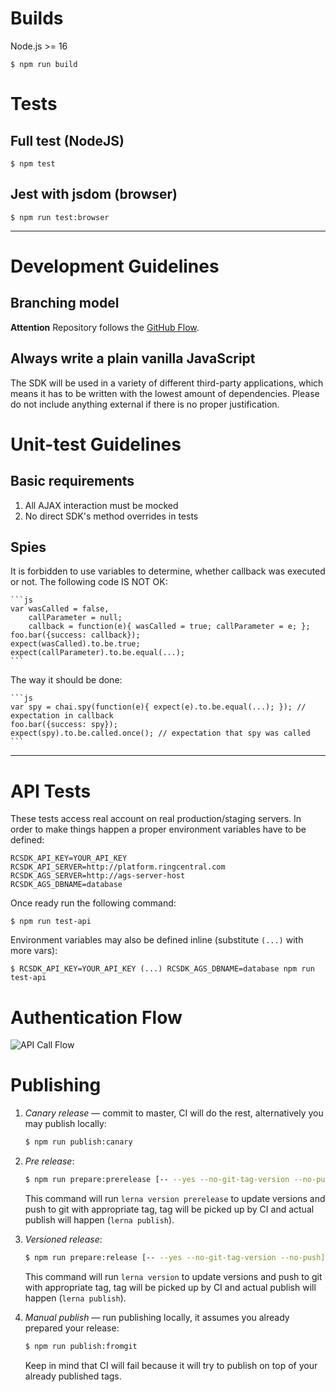 # Builds

Node.js >= 16

```
$ npm run build
```

# Tests

## Full test (NodeJS)

```
$ npm test
```

## Jest with jsdom (browser)

```
$ npm run test:browser
```

***

# Development Guidelines

## Branching model

**Attention** Repository follows the [GitHub Flow](https://guides.github.com/introduction/flow/).

## Always write a plain vanilla JavaScript

The SDK will be used in a variety of different third-party applications, which means it has to be written with the
lowest amount of dependencies. Please do not include anything external if there is no proper justification.

# Unit-test Guidelines

## Basic requirements

1. All AJAX interaction must be mocked
2. No direct SDK's method overrides in tests

## Spies

It is forbidden to use variables to determine, whether callback was executed or not. The following code IS NOT OK:

    ```js
    var wasCalled = false,
        callParameter = null;
        callback = function(e){ wasCalled = true; callParameter = e; };
    foo.bar({success: callback});
    expect(wasCalled).to.be.true;
    expect(callParameter).to.be.equal(...);
    ```

The way it should be done:

    ```js
    var spy = chai.spy(function(e){ expect(e).to.be.equal(...); }); // expectation in callback
    foo.bar({success: spy});
    expect(spy).to.be.called.once(); // expectation that spy was called
    ```

***

# API Tests

These tests access real account on real production/staging servers. In order to make things happen a proper environment
variables have to be defined:

```
RCSDK_API_KEY=YOUR_API_KEY
RCSDK_API_SERVER=http://platform.ringcentral.com
RCSDK_AGS_SERVER=http://ags-server-host
RCSDK_AGS_DBNAME=database
```

Once ready run the following command:

```
$ npm run test-api
```

Environment variables may also be defined inline (substitute `(...)` with more vars):

```
$ RCSDK_API_KEY=YOUR_API_KEY (...) RCSDK_AGS_DBNAME=database npm run test-api
```

# Authentication Flow

![API Call Flow](http://habrastorage.org/files/308/78c/4d9/30878c4d9ee94a9d96fdefcaee5779ae.png)

# Publishing

1. *Canary release* — commit to master, CI will do the rest, alternatively you may publish locally:
    ```bash
    $ npm run publish:canary
    ```

2. *Pre release*:
    ```bash
    $ npm run prepare:prerelease [-- --yes --no-git-tag-version --no-push]
    ```
    This command will run `lerna version prerelease` to update versions and push to git with appropriate tag, tag will
    be picked up by CI and actual publish will happen (`lerna publish`).

3. *Versioned release*:
    ```bash
    $ npm run prepare:release [-- --yes --no-git-tag-version --no-push]
    ```
    This command will run `lerna version` to update versions and push to git with appropriate tag, tag will be picked up
    by CI and actual publish will happen (`lerna publish`).

4. *Manual publish* — run publishing locally, it assumes you already prepared your release:
    ```bash
    $ npm run publish:fromgit
    ```
    Keep in mind that CI will fail because it will try to publish on top of your already published tags.
